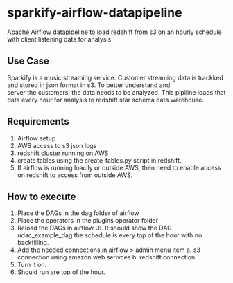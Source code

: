 # sparkify-airflow-datapipeline
Apache Airflow datapipeline to load redshift from s3 on an hourly schedule with client listening data for analysis


## Use Case
Sparkify is a music streaming service. Customer streaming data is trackked and stored in json format in s3. To better understand and   
server the customers, the data needs to be analyzed. This pipiline loads that data every hour for analysis to redshift star schema data warehouse.

## Requirements
1. Airflow setup
2. AWS access to s3 json logs
3. redshift cluster running on AWS
4. create tables using the create_tables.py script in redshift.
5. If airflow is running loaclly or outside AWS, then need to enable access on redshift to access from outside AWS.

## How to execute
1. Place the DAGs in the dag folder of airflow
2. Place the operators in the plugins operator folder
3. Reload the DAGs in airflow UI. It should show the DAG udac_example_dag
     the schedule is every top of the hour with no backfilling.
4. Add the needed connections in airflow > admin menu item
    a. s3 connection using amazon web serivces
    b. redshift connection
5. Turn it on.
6. Should run are top of the hour.
